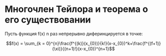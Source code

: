 # Многочлен Тейлора и теорема о его существовании

Пусть функция f(x) n раз непрерывно диферинцируется в точке:

$$f(x) = \sum_{k = 0}^{n}\frac{f^{(k)}(x_{0})}{k!}(x-x_{0})^k+\frac{f^{(f+1)}(\xi)}{(n+1)!}(x-x_{0})^{n+1}$$
